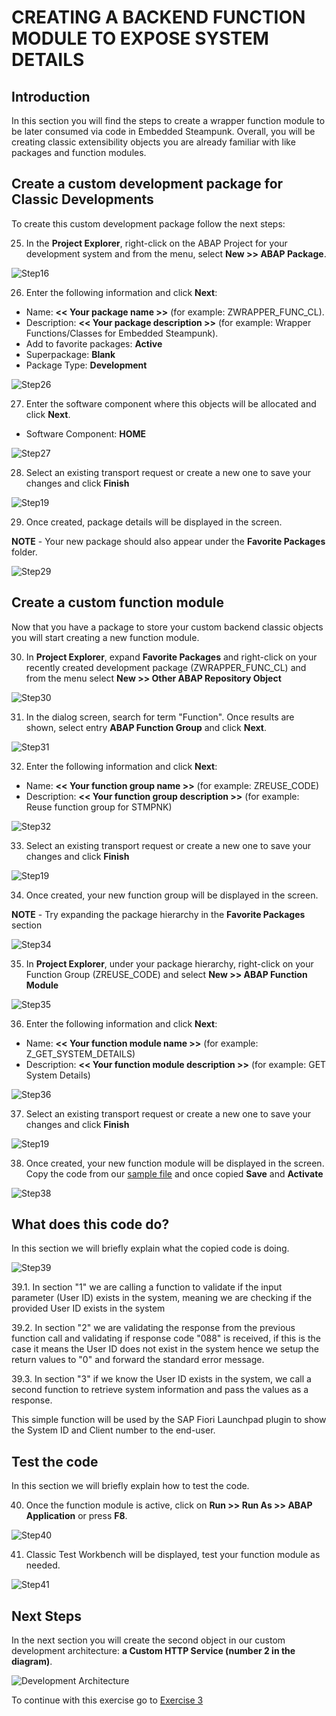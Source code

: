 # CREATING A BACKEND FUNCTION MODULE TO EXPOSE SYSTEM DETAILS

## Introduction
In this section you will find the steps to create a wrapper function module to be later consumed via code in Embedded Steampunk. Overall, you will be creating classic extensibility objects you are already familiar with like packages and function modules.

## Create a custom development package for Classic Developments
To create this custom development package follow the next steps:

25. In the **Project Explorer**, right-click on the ABAP Project for your development system and from the menu, select **New >> ABAP Package**.

  ![Step16](images/step16.png)

26. Enter the following information and click **Next**:
  * Name: **<< Your package name >>** (for example: ZWRAPPER_FUNC_CL).
  * Description: **<< Your package description >>** (for example: Wrapper Functions/Classes for Embedded Steampunk).
  * Add to favorite packages: **Active**
  * Superpackage: **Blank**
  * Package Type: **Development**

  ![Step26](images/step26.png)

27. Enter the software component where this objects will be allocated and click **Next**.
  * Software Component: **HOME**

  ![Step27](images/step27.png)

28. Select an existing transport request or create a new one to save your changes and click **Finish**

  ![Step19](images/step19.png)

29. Once created, package details will be displayed in the screen.

  **NOTE** - Your new package should also appear under the **Favorite Packages** folder.

  ![Step29](images/step29.png)

## Create a custom function module
Now that you have a package to store your custom backend classic objects you will start creating a new function module.

30. In **Project Explorer**, expand **Favorite Packages** and right-click on your recently created development package (ZWRAPPER_FUNC_CL) and from the menu select **New >> Other ABAP Repository Object**

  ![Step30](images/step30.png)

31. In the dialog screen, search for term "Function". Once results are shown, select entry **ABAP Function Group** and click **Next**.

  ![Step31](images/step31.png)

32. Enter the following information and click **Next**:
  * Name: **<< Your function group name >>** (for example: ZREUSE_CODE)
  * Description: **<< Your function group description >>** (for example: Reuse function group for STMPNK)

  ![Step32](images/step32.png)

33. Select an existing transport request or create a new one to save your changes and click **Finish**

  ![Step19](images/step19.png)

34. Once created, your new function group will be displayed in the screen.

  **NOTE** - Try expanding the package hierarchy in the **Favorite Packages** section

  ![Step34](images/step34.png)

35. In **Project Explorer**, under your package hierarchy, right-click on your Function Group (ZREUSE_CODE) and select **New >> ABAP Function Module**

  ![Step35](images/step35.png)

36. Enter the following information and click **Next**:
  * Name: **<< Your function module name >>** (for example: Z_GET_SYSTEM_DETAILS)
  * Description: **<< Your function module description >>** (for example: GET System Details)

  ![Step36](images/step36.png)

37. Select an existing transport request or create a new one to save your changes and click **Finish**

  ![Step19](images/step19.png)

38. Once created, your new function module will be displayed in the screen. Copy the code from our [sample file](sources/Z_GET_SYSTEM_DETAILS.abap) and once copied **Save** and **Activate**

  ![Step38](images/step38.png)

## What does this code do?
In this section we will briefly explain what the copied code is doing.

  ![Step39](images/step39.png)

39.1. In section "1" we are calling a function to validate if the input parameter (User ID) exists in the system, meaning we are checking if the provided User ID exists in the system

39.2. In section "2" we are validating the response from the previous function call and validating if response code "088" is received, if this is the case it means the User ID does not exist in the system hence we setup the return values to "0" and forward the standard error message.

39.3. In section "3" if we know the User ID exists in the system, we call a second function to retrieve system information and pass the values as a response.

This simple function will be used by the SAP Fiori Launchpad plugin to show the System ID and Client number to the end-user.

## Test the code
In this section we will briefly explain how to test the code.

40. Once the function module is active, click on **Run >> Run As >> ABAP Application** or press **F8**.

  ![Step40](images/step40.png)

41. Classic Test Workbench will be displayed, test your function module as needed.

  ![Step41](images/step41.png)

## Next Steps
In the next section you will create the second object in our custom development architecture: **a Custom HTTP Service (number 2 in the diagram)**.

  ![Development Architecture](images/dev_arch.png)

To continue with this exercise go to [Exercise 3](../ex_3)
